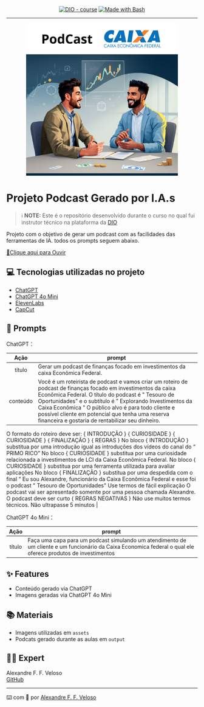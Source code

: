 


<p align="center">
<a href="https://dio.me/"><img src="https://img.shields.io/badge/DIO-Course-28DA77?logo=youtube" alt="DIO - course"></a>
<a href="https://www.gnu.org/software/bash/" title="Go to Bash homepage"><img src="https://img.shields.io/badge/Prompt-Project-blue?logo=gnu-bash&amp;logoColor=white" alt="Made with Bash"></a></p>

-------


<p align="center">
<img 
    src="./assets/PodCast.png"
    width="400"  
/>
</p>

# Projeto Podcast  Gerado por I.A.s


 > ℹ️ **NOTE:** Este é o repositório desenvolvido durante o curso no qual fui instrutor técnico na plataforma da [DIO](https://dio.me)

Projeto com o objetivo de gerar um podcast com as facilidades das ferramentas de IA. todos os prompts
seguem abaixo.

<a href="https://github.com/AFVELOSO13/podcast-prompt/blob/main/output/PodcastEditado.mp3" title="View PodCast now"> 📕Clique aqui para Ouvir</a>

## 💻 Tecnologias utilizadas no projeto

- [ChatGPT](https://chat.openai.com/) 
- [ChatGPT 4o Mini](https://chat.openai.com/)
- [ElevenLabs](https://elevenlabs.io/)
- [CapCut](https://www.capcut.com/editor?from_page=landing_page&__action_from=picture_V%C3%ADdeos+profissionais+em+minutos%2C+n%C3%A3o+em+horas.&scenario=custom)

## 🧠 Prompts


ChatGPT：

|   Ação   | prompt                                                                                                                                                                                                                                                                         |
| :------: | ------------------------------------------------------------------------------------------------------------------------------------------------------------------------------------------------------------------------------------------------------------------------------ |
|  título  | Gerar um podcast de finanças focado em investimentos da caixa Econômica Federal.                                                        |
| conteúdo | Você é um roteirista de podcast e vamos criar um roteiro de podcast de finanças focado em investimentos da caixa Econômica Federal. O título do podcast é " Tesouro de Oportunidades" e o subtítulo é " Explorando Investimentos da Caixa Econômica " O público alvo é para todo cliente e possível cliente em potencial que tenha uma reserva financeira e gostaria de rentabilizar seu dinheiro.
O formato do roteiro deve ser:
{ INTRODUÇÃO }
{ CURIOSIDADE }
{ CURIOSIDADE }
{ FINALIZAÇÃO }
{ REGRAS }
No bloco { INTRODUÇÃO } substitua por uma introdução igual as introduções dos vídeos do canal do “ PRIMO RICO”
No bloco { CURIOSIDADE } substitua por uma curiosidade relacionada a investimentos de LCI da Caixa Econômica Federal.
No bloco { CURIOSIDADE } substitua por uma ferramenta utilizada para avaliar aplicações
No bloco { FINALIZAÇÃO } substitua por uma despedida com o final “ Eu sou Alexandre, funcionário da Caixa Econômica Federal e esse foi o podcast " Tesouro de Oportunidades"
Use termos de fácil explicação
O podcast vai ser apresentado somente por uma pessoa chamada Alexandre.
O podcast deve ser curto
{ REGRAS NEGATIVAS }
Não use muitos termos técnicos.
Não ultrapasse 5 minutos |


ChatGPT 4o Mini：

|  Ação  | prompt                                                                                 |
| :----: | -------------------------------------------------------------------------------------- |
| título | Faça uma capa para um podcast simulando um atendimento de um cliente e um funcionário da Caixa Economica federal o qual ele oferece produtos de investimentos |

## ✨ Features

- Conteúdo gerado via ChatGPT
- Imagens geradas via ChatGPT 4o Mini

## 📚 Materiais

- Imagens utilizadas em `assets`
- Podcats gerado durante as aulas em `output`


## 👨‍💻 Expert

 
   Alexandre F. F. Veloso<br>
   <a href="https://github.com/AFVELOSO13">GitHub</a>


---

⌨️ com 💜 por [Alexandre F. F. Veloso](https://github.com/AFVELOSO13)
